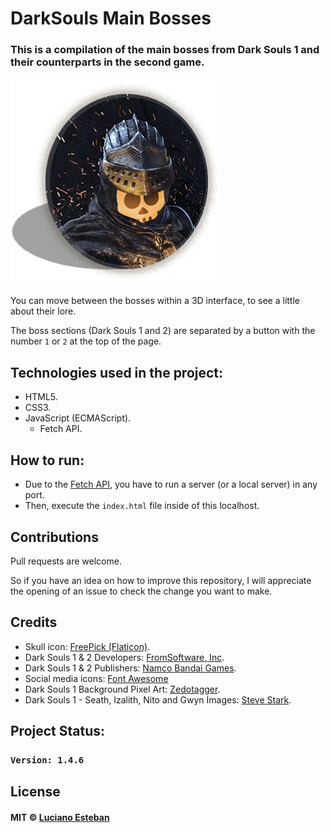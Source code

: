 # DarkSouls Main Bosses

### This is a compilation of the main bosses from Dark Souls 1 and their counterparts in the second game.

![](src/logo.png)

You can move between the bosses within a 3D interface, to see a little about their lore.

The boss sections (Dark Souls 1 and 2) are separated by a button with the number `1` or `2` at the top of the page.

## Technologies used in the project:

- HTML5.
- CSS3.
- JavaScript (ECMAScript).
    - Fetch API.

## How to run:

- Due to the [Fetch API](https://developer.mozilla.org/es/docs/Web/API/Fetch_API), you have to run a server (or a local server) in any port.
- Then, execute the `index.html` file inside of this localhost.

## Contributions

Pull requests are welcome.

So if you have an idea on how to improve this repository, I will appreciate
the opening of an issue to check the change you want to make.

## Credits

- Skull icon: [FreePick (Flaticon)](https://www.flaticon.com/free-icon/skull_556107).
- Dark Souls 1 & 2 Developers: [FromSoftware, Inc](https://www.fromsoftware.jp/ww/index.html).
- Dark Souls 1 & 2 Publishers: [Namco Bandai Games](https://www.bandainamcoent.com/es/).
- Social media icons: [Font Awesome](https://fontawesome.com/)
- Dark Souls 1 Background Pixel Art: [Zedotagger](https://twitter.com/Zedotagger).
- Dark Souls 1 - Seath, Izalith, Nito and Gwyn Images: [Steve Stark](https://twitter.com/sstarkm).

## Project Status:

### `Version: 1.4.6`

## License

#### MIT © [Luciano Esteban](https://github.com/LucioFex)
